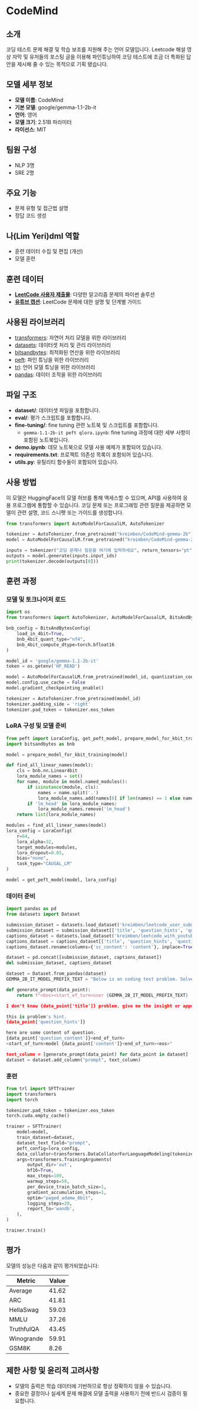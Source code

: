 # CodeMind

## 소개
코딩 테스트 문제 해결 및 학습 보조를 지원해 주는 언어 모델입니다. Leetcode 해설 영상 자막 및 유저들의 포스팅 글을 이용해 파인튜닝하여 코딩 테스트에 조금 더 특화된 답안을 제시해 줄 수 있는 목적으로 기획 됐습니다.

## 모델 세부 정보
- **모델 이름**: CodeMind
- **기본 모델**: google/gemma-1.1-2b-it
- **언어**: 영어
- **모델 크기**: 2.51B 파라미터
- **라이선스**: MIT

## 팀원 구성
- NLP 3명
- SRE 2명

## 주요 기능
- 문제 유형 및 접근법 설명
- 정답 코드 생성

## 나(Lim Yeri)dml 역할
- 훈련 데이터 수집 및 편집 (개선)
- 모델 훈련

## 훈련 데이터
- [**LeetCode 사용자 제출물**](https://huggingface.co/datasets/kreimben/leetcode_user_submissions): 다양한 알고리즘 문제의 파이썬 솔루션
- [**유튜브 캡션**](https://huggingface.co/datasets/kreimben/leetcode_with_youtube_captions): LeetCode 문제에 대한 설명 및 단계별 가이드

## 사용된 라이브러리
- [transformers](https://github.com/huggingface/transformers): 자연어 처리 모델을 위한 라이브러리
- [datasets](https://github.com/huggingface/datasets): 데이터셋 처리 및 관리 라이브러리
- [bitsandbytes](https://github.com/TimDettmers/bitsandbytes): 최적화된 연산을 위한 라이브러리
- [peft](https://github.com/huggingface/peft): 파인 튜닝을 위한 라이브러리
- [trl](https://github.com/huggingface/trl): 언어 모델 튜닝을 위한 라이브러리
- [pandas](https://github.com/pandas-dev/pandas): 데이터 조작을 위한 라이브러리

## 파일 구조
- **dataset/**: 데이터셋 파일을 포함합니다.
- **eval/**: 평가 스크립트를 포함합니다.
- **fine-tuning/**: fine tuning 관련 노트북 및 스크립트를 포함합니다.
  - `gemma-1.1-2b-it peft qlora.ipynb`: fine tuning 과정에 대한 세부 사항이 포함된 노트북입니다.
- **demo.ipynb**: 데모 노트북으로 모델 사용 예제가 포함되어 있습니다.
- **requirements.txt**: 프로젝트 의존성 목록이 포함되어 있습니다.
- **utils.py**: 유틸리티 함수들이 포함되어 있습니다.

## 사용 방법
이 모델은 HuggingFace의 모델 허브를 통해 액세스할 수 있으며, API를 사용하여 응용 프로그램에 통합할 수 있습니다. 코딩 문제 또는 프로그래밍 관련 질문을 제공하면 모델이 관련 설명, 코드 스니펫 또는 가이드를 생성합니다.

```python
from transformers import AutoModelForCausalLM, AutoTokenizer

tokenizer = AutoTokenizer.from_pretrained("kreimben/CodeMind-gemma-2b")
model = AutoModelForCausalLM.from_pretrained("kreimben/CodeMind-gemma-2b")

inputs = tokenizer("코딩 문제나 질문을 여기에 입력하세요", return_tensors="pt")
outputs = model.generate(inputs.input_ids)
print(tokenizer.decode(outputs[0]))
```

## 훈련 과정

### 모델 및 토크나이저 로드
```python
import os
from transformers import AutoTokenizer, AutoModelForCausalLM, BitsAndBytesConfig

bnb_config = BitsAndBytesConfig(
    load_in_4bit=True,
    bnb_4bit_quant_type="nf4",
    bnb_4bit_compute_dtype=torch.bfloat16
)

model_id = 'google/gemma-1.1-2b-it'
token = os.getenv('HF_READ')

model = AutoModelForCausalLM.from_pretrained(model_id, quantization_config=bnb_config, device_map={"": 0}, token=token)
model.config.use_cache = False
model.gradient_checkpointing_enable()

tokenizer = AutoTokenizer.from_pretrained(model_id)
tokenizer.padding_side = 'right'
tokenizer.pad_token = tokenizer.eos_token
```

### LoRA 구성 및 모델 준비
```python
from peft import LoraConfig, get_peft_model, prepare_model_for_kbit_training
import bitsandbytes as bnb

model = prepare_model_for_kbit_training(model)

def find_all_linear_names(model):
    cls = bnb.nn.Linear4bit
    lora_module_names = set()
    for name, module in model.named_modules():
        if isinstance(module, cls):
            names = name.split('.')
            lora_module_names.add(names[0] if len(names) == 1 else names[-1])
        if 'lm_head' in lora_module_names:
            lora_module_names.remove('lm_head')
    return list(lora_module_names)

modules = find_all_linear_names(model)
lora_config = LoraConfig(
    r=64,
    lora_alpha=32,
    target_modules=modules,
    lora_dropout=0.05,
    bias="none",
    task_type="CAUSAL_LM"
)

model = get_peft_model(model, lora_config)
```

### 데이터 준비
```python
import pandas as pd
from datasets import Dataset

submission_dataset = datasets.load_dataset('kreimben/leetcode_user_submissions_only_python', split='train').to_pandas()
submission_dataset = submission_dataset[['title', 'question_hints', 'question_content', 'content']]
captions_dataset = datasets.load_dataset('kreimben/leetcode_with_youtube_captions', split='train').to_pandas()
captions_dataset = captions_dataset[['title', 'question_hints', 'question_content', 'cc_content']]
captions_dataset.rename(columns={'cc_content': 'content'}, inplace=True)

dataset = pd.concat([submission_dataset, captions_dataset])
del submission_dataset, captions_dataset

dataset = Dataset.from_pandas(dataset)
GEMMA_2B_IT_MODEL_PREFIX_TEXT = "Below is an coding test problem. Solve the question."

def generate_prompt(data_point):
    return f"<bos><start_of_turn>user {GEMMA_2B_IT_MODEL_PREFIX_TEXT}

I don't know {data_point['title']} problem. give me the insight or appoach.

this is problem's hint.
{data_point['question_hints']}

here are some content of question.
{data_point['question_content']}<end_of_turn>
<start_of_turn>model {data_point['content']}<end_of_turn><eos>"

text_column = [generate_prompt(data_point) for data_point in dataset]
dataset = dataset.add_column("prompt", text_column)
```

### 훈련
```python
from trl import SFTTrainer
import transformers
import torch

tokenizer.pad_token = tokenizer.eos_token
torch.cuda.empty_cache()

trainer = SFTTrainer(
    model=model,
    train_dataset=dataset,
    dataset_text_field="prompt",
    peft_config=lora_config,
    data_collator=transformers.DataCollatorForLanguageModeling(tokenizer, mlm=False),
    args=transformers.TrainingArguments(
        output_dir='out',
        bf16=True,
        max_steps=100,
        warmup_steps=50,
        per_device_train_batch_size=1,
        gradient_accumulation_steps=1,
        optim="paged_adamw_8bit",
        logging_steps=20,
        report_to='wandb',
    ),
)

trainer.train()
```

## 평가
모델의 성능은 다음과 같이 평가되었습니다:

| Metric       | Value  |
|--------------|--------|
| Average      | 41.62  |
| ARC          | 41.81  |
| HellaSwag    | 59.03  |
| MMLU         | 37.26  |
| TruthfulQA   | 43.45  |
| Winogrande   | 59.91  |
| GSM8K        | 8.26   |

## 제한 사항 및 윤리적 고려사항
- 모델의 출력은 학습 데이터에 기반하므로 항상 정확하지 않을 수 있습니다.
- 중요한 결정이나 실세계 문제 해결에 모델 출력을 사용하기 전에 반드시 검증이 필요합니다.
